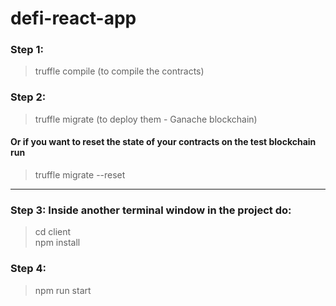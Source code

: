 # defi-react-app
### Step 1: 
> truffle compile (to compile the contracts)
### Step 2: 
> truffle migrate (to deploy them - Ganache blockchain)<br>

#### Or if you want to reset the state of your contracts on the test blockchain run

> truffle migrate --reset
--------------------------------------------
### Step 3: Inside another terminal window in the project do:
> cd client <br>
> npm install
### Step 4:
> npm run start 
